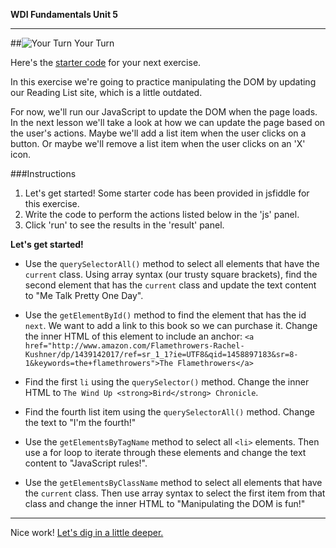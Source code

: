 **WDI Fundamentals Unit 5**

---

##![Your Turn](../assets/exercise.png) Your Turn

Here's the [starter code](https://jsfiddle.net/ssp0b3qw/1/) for your next exercise.

In this exercise we're going to practice manipulating the DOM by updating our Reading List site, which is a little outdated.

For now, we'll run our JavaScript to update the DOM when the page loads. In the next lesson we'll take a look at how we can update the page based on the user's actions. Maybe we'll add a list item when the user clicks on a button. Or maybe we'll remove a list item when the user clicks on an 'X' icon.


###Instructions

1. Let's get started! Some starter code has been provided in jsfiddle for this exercise.
2. Write the code to perform the actions listed below in the 'js' panel.
3. Click 'run' to see the results in the 'result' panel.

**Let's get started!**

* Use the `querySelectorAll()` method to select all elements that have the `current` class. Using array syntax (our trusty square brackets), find the second element that has the `current` class and update the text content to "Me Talk Pretty One Day".

* Use the `getElementById()` method to find the element that has the id `next`. We want to add a link to this book so we can purchase it. Change the inner HTML of this element to include an anchor: `<a href="http://www.amazon.com/Flamethrowers-Rachel-Kushner/dp/1439142017/ref=sr_1_1?ie=UTF8&qid=1458897183&sr=8-1&keywords=the+flamethrowers">The Flamethrowers</a>`

* Find the first `li` using the `querySelector()` method. Change the inner HTML to `The Wind Up <strong>Bird</strong> Chronicle`.

* Find the fourth list item using the `querySelectorAll()` method. Change the text to "I'm the fourth!"

* Use the `getElementsByTagName` method to select all `<li>` elements. Then use a for loop to iterate through these elements and change the text content to "JavaScript rules!".

* Use the `getElementsByClassName` method to select all elements that have the `current` class. Then use array syntax to select the first item from that class and change the inner HTML to "Manipulating the DOM is fun!"



---

Nice work! [Let's dig in a little deeper.](10_lesson.md)